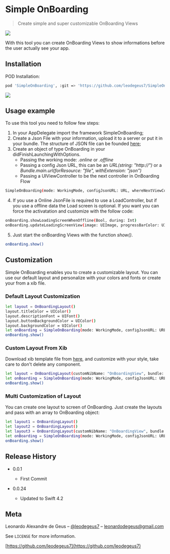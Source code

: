 # Simple OnBoarding
> Create simple and super customizable OnBoarding Views


![](https://i.imgur.com/EnxDqZt.jpg)


With this tool you can create OnBoarding Views to show informations before the user actually see your app.


## Installation

POD Installation:

```sh
pod 'SimpleOnBoarding', :git => 'https://github.com/leodegeus7/SimpleOnBoarding.git'
```

![](https://media.giphy.com/media/3ohjUTRbJ5vyXecxdS/giphy.gif)

## Usage example

To use this tool you need to follow few steps:

1) In your AppDelegate import the framework SimpleOnBoarding;
2) Create a Json File with your information, upload it to a server or put it in your bundle. The structure of JSON file can be founded [here](https://github.com/leodegeus7/SimpleOnBoarding/blob/master/DemoApp/OnBoardingData.json);
3) Create an object of type OnBoarding in your didFinishLaunchingWithOptions. <br />
     - Passing the working mode:  *.online*  or  *.offline*<br />
     - Passing a config Json URL, this can be an *URL(string: "http://")* or a *Bundle.main.url(forResource: "file", withExtension: "json")*<br />
     - Passing a UIViewController to be the next controller in OnBoarding Flow <br />
  
```sh
SimpleOnBoarding(mode: WorkingMode, configJsonURL: URL, whereNextViewControllerIs: UIViewController)
```

4) If you use a Online JsonFile is required to use a LoadController, but if you use a offline data the Load screen is optional. If you want you can force the activatation and customize with the follow code:

```sh
onBoarding.showLoadingScreenWhenOffline(Bool, during: Int)
onBoarding.updateLoadingScreenView(image: UIImage, progressBarColor: UIColor,progressBarBackLoadingColor: UIColor)
```
5) Just start the onBoarding Views with the function *show()*.

```sh
onBoarding.show()
```

## Customization

Simple OnBoarding enables you to create a customizable layout. You can use our default layout and personalize with your colors and fonts or create your from a xib file.

### Default Layout Customization
```sh
let layout = OnBoardingLayout()
layout.titleColor = UIColor()
layout.descriptionFont = UIFont()
layout.buttonBackgroundColor = UIColor()
layout.backgroundColor = UIColor()
let onBoarding = SimpleOnBoarding(mode: WorkingMode, configJsonURL: URL, layout: layout, whereNextViewControllerIs: nextController)
onBoarding.show()
```

### Custom Layout From Xib
Download xib template file from [here](https://github.com/leodegeus7/SimpleOnBoarding/blob/master/DemoApp/OnBoardingView2.xib), and customize with your style, take care to don't delete any component. 
```sh
let layout = OnBoardingLayout(customNibName: "OnBoardingView", bundle: Bundle(for: AppDelegate.self))
let onBoarding = SimpleOnBoarding(mode: WorkingMode, configJsonURL: URL, layout: layout, whereNextViewControllerIs: nextController)
onBoarding.show()
```

### Multi Customization of Layout
You can create one layout to screen of OnBoarding. Just create the layouts and pass with an array to OnBoarding object:
```sh
let layout1 = OnBoardingLayout()
let layout2 = OnBoardingLayout()
let layout3 = OnBoardingLayout(customNibName: "OnBoardingView", bundle: Bundle(for: AppDelegate.self))
let onBoarding = SimpleOnBoarding(mode: WorkingMode, configJsonURL: URL, layout: [layout1,layout2,layout3], whereNextViewControllerIs: nextController)
onBoarding.show()
```

## Release History

* 0.0.1
    * First Commit
    
* 0.0.24
    * Updated to Swift 4.2

## Meta

Leonardo Alexandre de Geus – [@leodegeus7](https://www.linkedin.com/in/leodegeus7/) – leonardodegeus@gmail.com

See ``LICENSE`` for more information.

[https://github.com/leodegeus7](https://github.com/leodegeus7)
